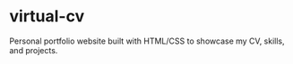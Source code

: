 # virtual-cv
Personal portfolio website built with HTML/CSS to showcase my CV, skills, and projects.
